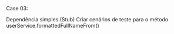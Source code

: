 Case 03:

Dependência simples (Stub)
    Criar cenários de teste para o método userService.formattedFullNameFrom()